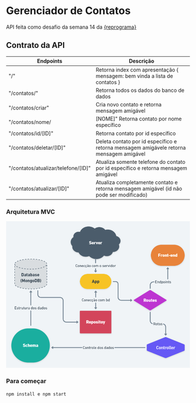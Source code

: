 # Gerenciador de Contatos
API feita como desafio da semana 14 da [{reprograma}](https://github.com/reprograma)

## Contrato da API

Endpoints|Descrição|
---|----|
"/"| Retorna index com apresentação { mensagem: bem vinda a lista de contatos }|---
 "/contatos/"| Retorna todos os dados do banco de dados|
 "/contatos/criar"| Cria novo contato e retorna mensagem amigável
 "/contatos/nome/|[NOME]" Retorna contato por nome específico
 "/contatos/id/[ID]" | Retorna contato por id específico|
 "/contatos/deletar/[ID]" | Deleta contato por id específico e retorna mensagem amigávele retorna mensagem amigável | (i
 "/contatos/atualizar/telefone/[ID]" | Atualiza somente telefone do contato por id específico e retorna mensagem amigável |
 "/contatos/atualizar/[ID]" |Atualiza completamente contato e retorna mensagem amigável (id não pode ser modificado)


### Arquitetura MVC

![MVC](./api-contatos\img\CRUD.png)



### Para começar
`npm install e npm start`